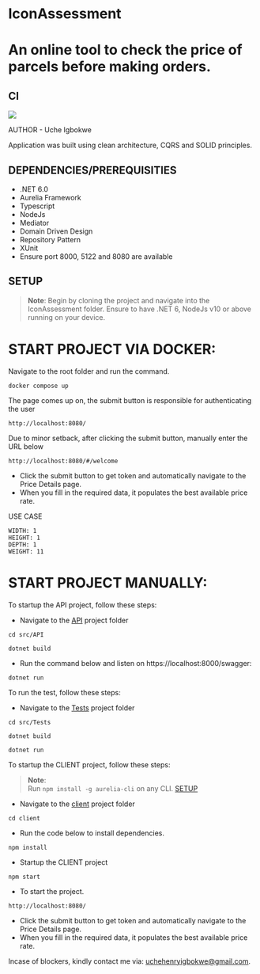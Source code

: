 # IconAssessment
An online tool to check the price of parcels before making orders.
==================================================================

## CI

![](https://github.com/UcheIgbokwe/IconAssessment/workflows/Build%20Pipeline/badge.svg)


AUTHOR - Uche Igbokwe

Application was built using clean architecture, CQRS and SOLID principles.

## DEPENDENCIES/PREREQUISITIES

* .NET 6.0
* Aurelia Framework
* Typescript
* NodeJs 
* Mediator
* Domain Driven Design
* Repository Pattern
* XUnit
* Ensure port 8000, 5122 and 8080 are available

## SETUP

> **Note**: Begin by cloning the project and navigate into the IconAssessment folder. Ensure to have .NET 6, NodeJs v10 or above running on your device.

# START PROJECT VIA DOCKER:
Navigate to the root folder and run the command.
```
docker compose up 
```
The page comes up on, the submit button is responsible for authenticating the user
```
http://localhost:8080/
```
Due to minor setback, after clicking the submit button, manually enter the URL below
```
http://localhost:8080/#/welcome
```
  * Click the submit button to get token and automatically navigate to the Price Details page.
  * When you fill in the required data, it populates the best available price rate.

USE CASE
```
WIDTH: 1
HEIGHT: 1
DEPTH: 1
WEIGHT: 11
```


# START PROJECT MANUALLY:
To startup the API project, follow these steps:

* Navigate to the [API](src/API) project folder
```
cd src/API
```
```
dotnet build
```
* Run the command below and listen on https://localhost:8000/swagger:
```
dotnet run
```

To run the test, follow these steps:

* Navigate to the [Tests](src/Tests) project folder
```
cd src/Tests
```
```
dotnet build
```
```
dotnet run
```
To startup the CLIENT project, follow these steps:

> **Note**:  
Run `npm install -g aurelia-cli` on any CLI. [SETUP](https://aurelia.io/docs/tutorials/creating-a-todo-app#setup)

* Navigate to the [client](client) project folder
```
cd client
```
* Run the code below to install dependencies.
```
npm install
```
* Startup the CLIENT project
```
npm start
```

* To start the project.
```
http://localhost:8080/
```
  * Click the submit button to get token and automatically navigate to the Price Details page.
  * When you fill in the required data, it populates the best available price rate.



Incase of blockers, kindly contact me via: uchehenryigbokwe@gmail.com.

